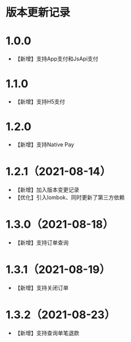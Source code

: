 # 版本更新记录

# 1.0.0

- 【新增】支持App支付和JsApi支付

# 1.1.0

- 【新增】支持H5支付

# 1.2.0

- 【新增】支持Native Pay

# 1.2.1（2021-08-14）

- 【新增】加入版本变更记录
- 【优化】引入lombok、同时更新了第三方依赖

# 1.3.0（2021-08-18）

- 【新增】支持订单查询

# 1.3.1（2021-08-19）

- 【新增】支持关闭订单

# 1.3.2（2021-08-23）

- 【新增】支持查询单笔退款
